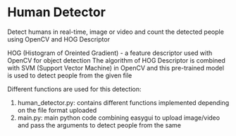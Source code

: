 # Human Detector
Detect humans in real-time, image or video and count the detected people using OpenCV and HOG Descriptor

HOG (Histogram of Oreinted Gradient) - a feature descriptor used with OpenCV for object detection
The algorithm of HOG Descriptor is combined with SVM (Support Vector Machine) in OpenCV and this pre-trained model is used to detect people from the given file

Different functions are used for this detection:
1. human_detector.py: contains different functions implemented depending on the file format uploaded
2. main.py: main python code combining easygui to upload image/video and pass the arguments to detect people from the same





